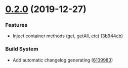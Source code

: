 # [0.2.0](https://github.com/snatalnko/di6/compare/v0.1.0...v0.2.0) (2019-12-27)


### Features

* Inject container methods (get, getAll, etc) ([3b944cb](https://github.com/snatalnko/di6/commit/3b944cb2cf876bc8fa46e26a858c7f2214210c93))

### Build System

* Add automatic changelog generating ([6139983](https://github.com/snatalnko/di6/commit/6139983009e622a2da7512393d5d6aeb0e11d6e1))


